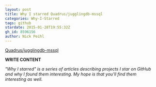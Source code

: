```yaml
---
layout: post
title: Why I starred Quadrus/jugglingdb-mssql
categories: Why-I-Starred
tags: github
stardate: 2015-01-28T19:55:32Z
gh_id: 8596156
author: Nick Peihl
---
```


[Quadrus/jugglingdb-mssql](star.repo.html_url)

**WRITE CONTENT**

*"Why I starred" is a series of articles describing projects I star on GitHub and why I found them interesting. My hope is that you'll find them interesting as well.*

